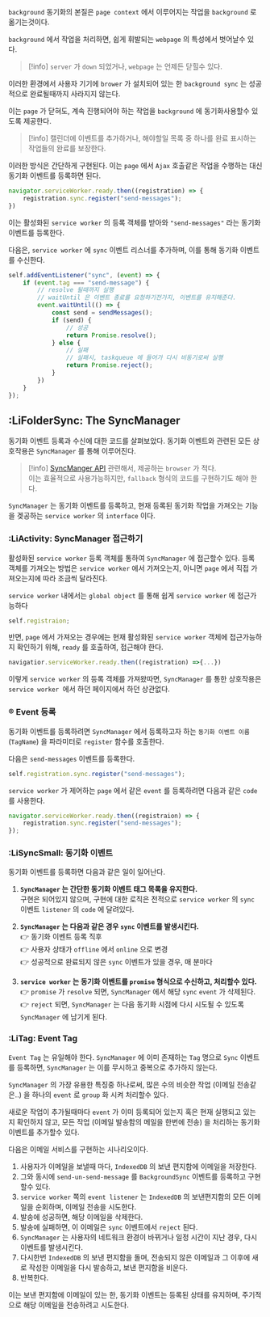 
`background` 동기화의 본질은 `page context` 에서 이루어지는 작업을 `background` 로 옮기는것이다.

`background` 에서 작업을 처리하면, 쉽게 휘발되는 `webpage` 의 특성에서 벗어날수 있다.
>[!info] `server` 가 `down` 되었거나, `webpage` 는 언제든 닫힐수 있다.

이러한 환경에서 사용자 기기에 `brower` 가 설치되어 있는 한 `background sync` 는 성공적으로 완료될때까지 사라지지 않는다.

이는 `page` 가 닫혀도, 계속 진행되어야 하는 작업을 `background` 에 동기화사용할수 있도록 제공한다.

>[!info] 캘린더에 이벤트를 추가하거나, 해야할일 목록 중 하나를 완료 표시하는 작업들의 완료를 보장한다.

이러한 방식은 간단하게 구현된다.
이는 `page` 에서 `Ajax`  호출같은 작업을 수행하는 대신 동기화 이벤트를 등록하면 된다.

```js
navigator.serviceWorker.ready.then((registration) => {
	registration.sync.register("send-messages");
})
```

이는 활성화된 `service worker` 의 등록 객체를 받아와 `"send-messages"` 라는 동기화 이벤트를 등록한다. 

다음은, `service worker` 에 `sync` 이벤트 리스너를 추가하며, 이를 통해 동기화 이벤트를 수신한다.

```js
self.addEventListener("sync", (event) => {
	if (event.tag === "send-message") {
		// resolve 될때까지 실행
		// waitUntil 은 이벤트 종료를 요청하기전가지, 이벤트를 유지해준다.
		event.waitUntil(() => {
			const send = sendMessages();
			if (send) {
				// 성공 
				return Promise.resolve();
			} else {
				// 실패
				// 실패시, taskqueue 에 들어가 다시 비동기로써 실행
				return Promise.reject();
			}
		})
	}	
});
```

## :LiFolderSync: The SyncManager

동기화 이벤트 등록과 수신에 대한 코드를 살펴보았다.
동기화 이벤트와 관련된 모든 상호작용은 `SyncManager` 를 통해 이루어진다.

>[!info] [SyncManger API](https://caniuse.com/?search=syncmanager) 관련해서, 제공하는 `browser` 가 적다.<br>이는 효율적으로 사용가능하지만, `fallback` 형식의 코드를 구현하기도 해야 한다.

`SyncManager` 는 동기화 이벤트를 등록하고, 현재 등록된 동기화 작업을 가져오는 기능을 겢공하는 `service worker` 의 `interface` 이다.

### :LiActivity: SyncManager 접근하기

활성화된 `service worker` 등록 객체를 통하여 `SyncManager` 에 접근할수 있다.
등록 객체를 가져오는 방법은 `service worker`  에서 가져오는지, 아니면 `page` 에서 직접 가져오는지에 따라 조금씩 달라진다.

`service worker` 내에서는 `global object`  를 통해 쉽게 `service worker`  에 접근가능하다

```js
self.registraion;
```

반면, `page` 에서 가져오는 경우에는 현재 활성화된 `service worker` 객체에 접근가능하지 확인하기 위해, `ready` 를 호출하여, 접근해야 한다.

```js
navigatior.serviceWorker.ready.then((registration) =>{...})
```

이렇게 `service worker` 의 등록 객체를 가져왔따면, `SyncManager`  를 통한 상호작용은 `service worker `에서 하던 페이지에서 하던 상관없다.

### ® Event 등록

동기화 이벤트를 등록하려면 `SyncManager` 에서 등록하고자 하는 `동기화 이벤트 이름`(`TagName`) 을 파라미터로 `register` 함수를 호출한다.

다음은 `send-messages` 이벤트를 등록한다.

```js
self.registration.sync.register("send-messages");
```

`service worker` 가 제어하는 `page` 에서 같은 `event` 를 등록하려면 다음과 같은 `code` 를 사용한다.

```js
navigator.serviceWorker.ready.then((registraion) => {
	registration.sync.register("send-messages");
});
```

### :LiSyncSmall: 동기화 이벤트

동기화 이벤트를 등록하면 다음과 같은 일이 일어난다.

1. **`SyncManager`  는 간단한 동기화 이벤트 태그 목록을 유지한다.**<br>구현은 되어있지 않으며, 구현에 대한 로직은 전적으로 `service worker` 의 `sync` 이벤트 `listener` 의 `code` 에 달려있다.

2. **`SyncManager` 는 다음과 같은 경우 `sync` 이벤트를 발생시킨다.**<br>👉 동기화 이벤트 등록 직후<br>👉 사용자 상태가 `offline` 에서 `online` 으로 변경<br>👉 성공적으로 완료되지 않은 `sync` 이벤트가 있을 경우, 매 분마다

3. **`service worker` 는 동기화 이벤트를 `promise` 형식으로 수신하고, 처리할수 있다.**<br>👉 `promise` 가 `resolve` 되면, `SyncManager` 에서 해당 `sync` `event` 가 삭제된다.<br>👉 `reject` 되면,  `SyncManager` 는 다음 동기화 시점에 다시 시도될 수 있도록 `SyncManager` 에 남기게 된다.

### :LiTag: Event Tag

`Event Tag` 는 유일해야 한다.
`SyncManager`  에 이미 존재하는 `Tag` 명으로 `Sync` 이벤트를 등록하면, `SyncManager` 는 이를 무시하고 중복으로 추가하지 않는다.

`SyncManager` 의 가장 유용한 특징중 하나로써, 많은 수의 비슷한 작업 (이메일 전송같은..) 을 하나의 `event` 로 `group` 화 시켜 처리할수 있다.

새로운 작업이 추가될때마다 `event` 가 이미 등록되어 있는지 혹은 현재 실행되고 있는지 확인하지 않고, 모든 작업 (이메일 발송함의 메일을 한번에 전송) 을 처리하는 동기화 이벤트를 추가할수 있다.

다음은 이메일 서비스를 구현하는 시나리오이다.

1. 사용자가 이메일을 보낼때 마다, `IndexedDB` 의 보낸 편지함에 이메일을 저장한다.
2. 그와 동시에 `send-un-send-message`  를 `BackgroundSync` 이벤트를 등록하고 구현할수 있다.
3. `service worker` 쪽의 `event listener` 는 `IndexedDB` 의 보낸편지함의 모든 이메일을 순회하며, 이메일 전송을 시도한다.
4. 발송에 성공하면, 해당 이메일을 삭제한다.
5. 발송에 실패하면, 이 이메일은 `sync` 이벤트에서 `reject` 된다.
6. `SyncManager`  는 사용자의 네트워크 환경이 바뀌거나 일정 시간이 지난 경우, 다시 이벤트를 발생시킨다.
7. 다시한번 `IndexedDB` 의 보낸 편지함을 돌며, 전송되지 않은 이메일과 그 이후에 새로 작성한 이메일을 다시 발송하고, 보낸 편지함을 비운다.
8. 반복한다.

이는 보낸 편지함에 이메일이 있는 한, 동기화 이벤트는 등록된 상태를 유지하며, 주기적으로 해당 이메일을 전송하려고 시도한다.
